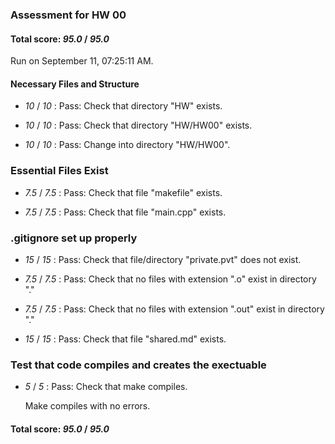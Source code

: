 ### Assessment for HW 00

#### Total score: _95.0_ / _95.0_

Run on September 11, 07:25:11 AM.


#### Necessary Files and Structure

+  _10_ / _10_ : Pass: Check that directory "HW" exists.

+  _10_ / _10_ : Pass: Check that directory "HW/HW00" exists.

+  _10_ / _10_ : Pass: Change into directory "HW/HW00".


### Essential Files Exist

+  _7.5_ / _7.5_ : Pass: Check that file "makefile" exists.

+  _7.5_ / _7.5_ : Pass: Check that file "main.cpp" exists.


### .gitignore set up properly

+  _15_ / _15_ : Pass: Check that file/directory "private.pvt" does not exist.

+  _7.5_ / _7.5_ : Pass: Check that no files with extension ".o" exist in directory "."

+  _7.5_ / _7.5_ : Pass: Check that no files with extension ".out" exist in directory "."

+  _15_ / _15_ : Pass: Check that file "shared.md" exists.


### Test that code compiles and creates the exectuable

+  _5_ / _5_ : Pass: Check that make compiles.

    Make compiles with no errors.



#### Total score: _95.0_ / _95.0_

